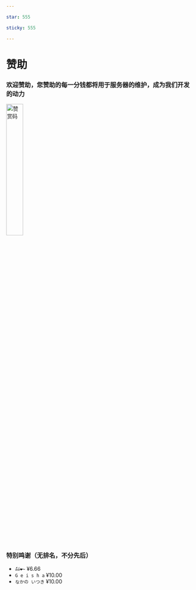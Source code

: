 ```yaml
---

star: 555

sticky: 555

---
```


# 赞助

### 欢迎赞助，您赞助的每一分钱都将用于服务器的维护，成为我们开发的动力

<img src="/wx.jpg" height="30%" width="30%" alt="赞赏码" />


### 特别鸣谢（无排名，不分先后）

- `ด้้้ด้❤~` ¥6.66
- `G e i s h a` ¥10.00
- `なかの いつき` ¥10.00